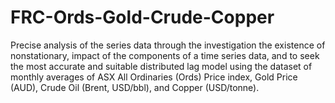 # FRC-Ords-Gold-Crude-Copper

Precise analysis of the series data through the investigation the existence of nonstationary, impact of the components of a time series data, and to seek the most accurate and suitable distributed lag model using the dataset of monthly averages of ASX All Ordinaries (Ords) Price index, Gold Price (AUD), Crude Oil (Brent, USD/bbl), and Copper (USD/tonne).

